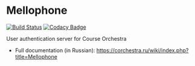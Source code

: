 # Mellophone

[![Build Status](https://ci.corchestra.ru/buildStatus/icon?job=mellophone/dev)](https://ci.corchestra.ru/job/mellophone/job/dev)
[![Codacy Badge](https://api.codacy.com/project/badge/Grade/2f9b385c4161433fb0d0f5e6e6062250)](https://www.codacy.com/app/CourseOrchestra/mellophone?utm_source=github.com&amp;utm_medium=referral&amp;utm_content=CourseOrchestra/mellophone&amp;utm_campaign=Badge_Grade)

User authentication server for Course Orchestra

* Full documentation (in Russian): https://corchestra.ru/wiki/index.php?title=Mellophone
